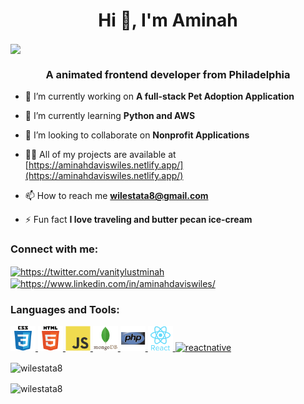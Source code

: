 <h1 align="center">Hi 👋, I'm Aminah</h1>
<img  align ="center" src ="![Invite](https://user-images.githubusercontent.com/102968032/171775134-9fc7996b-30d1-487c-8d50-e141642e3b7b.png)"/>

<h3 align="center">A animated frontend developer from Philadelphia</h3>

- 🔭 I’m currently working on **A full-stack Pet Adoption Application**

- 🌱 I’m currently learning **Python and AWS**

- 👯 I’m looking to collaborate on **Nonprofit Applications**

- 👨‍💻 All of my projects are available at [https://aminahdaviswiles.netlify.app/](https://aminahdaviswiles.netlify.app/)

- 📫 How to reach me **wilestata8@gmail.com**

- ⚡ Fun fact **I love traveling and butter pecan ice-cream**

<h3 align="left">Connect with me:</h3>
<p align="left">
<a href="https://twitter.com/https://twitter.com/vanitylustminah" target="blank"><img align="center" src="https://raw.githubusercontent.com/rahuldkjain/github-profile-readme-generator/master/src/images/icons/Social/twitter.svg" alt="https://twitter.com/vanitylustminah" height="30" width="40" /></a>
<a href="https://linkedin.com/in/https://www.linkedin.com/in/aminahdaviswiles/" target="blank"><img align="center" src="https://raw.githubusercontent.com/rahuldkjain/github-profile-readme-generator/master/src/images/icons/Social/linked-in-alt.svg" alt="https://www.linkedin.com/in/aminahdaviswiles/" height="30" width="40" /></a>
</p>

<h3 align="left">Languages and Tools:</h3>
<p align="left"> <a href="https://www.w3schools.com/css/" target="_blank" rel="noreferrer"> <img src="https://raw.githubusercontent.com/devicons/devicon/master/icons/css3/css3-original-wordmark.svg" alt="css3" width="40" height="40"/> </a> <a href="https://www.w3.org/html/" target="_blank" rel="noreferrer"> <img src="https://raw.githubusercontent.com/devicons/devicon/master/icons/html5/html5-original-wordmark.svg" alt="html5" width="40" height="40"/> </a> <a href="https://developer.mozilla.org/en-US/docs/Web/JavaScript" target="_blank" rel="noreferrer"> <img src="https://raw.githubusercontent.com/devicons/devicon/master/icons/javascript/javascript-original.svg" alt="javascript" width="40" height="40"/> </a> <a href="https://www.mongodb.com/" target="_blank" rel="noreferrer"> <img src="https://raw.githubusercontent.com/devicons/devicon/master/icons/mongodb/mongodb-original-wordmark.svg" alt="mongodb" width="40" height="40"/> </a> <a href="https://www.php.net" target="_blank" rel="noreferrer"> <img src="https://raw.githubusercontent.com/devicons/devicon/master/icons/php/php-original.svg" alt="php" width="40" height="40"/> </a> <a href="https://reactjs.org/" target="_blank" rel="noreferrer"> <img src="https://raw.githubusercontent.com/devicons/devicon/master/icons/react/react-original-wordmark.svg" alt="react" width="40" height="40"/> </a> <a href="https://reactnative.dev/" target="_blank" rel="noreferrer"> <img src="https://reactnative.dev/img/header_logo.svg" alt="reactnative" width="40" height="40"/> </a> </p>

<p><img align="center" src="https://github-readme-stats.vercel.app/api/top-langs?username=wilestata8&show_icons=true&locale=en&layout=compact" alt="wilestata8" /></p>

<p><img align="center" src="https://github-readme-streak-stats.herokuapp.com/?user=wilestata8&" alt="wilestata8" /></p>
